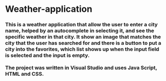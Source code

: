 # Weather-application
<h3>
This is a weather application that allow the user to enter a city name, helped by an autocomplete in selecting it, and see the specific weather in that city. It show an image that matches the city that the user has searched for and there is a button to put a city into the favorites, which list shows up when the input field is selected and the input is empty.<br><br>
The project was written in Visual Studio and uses Java Script, HTML and CSS.
</h3>
